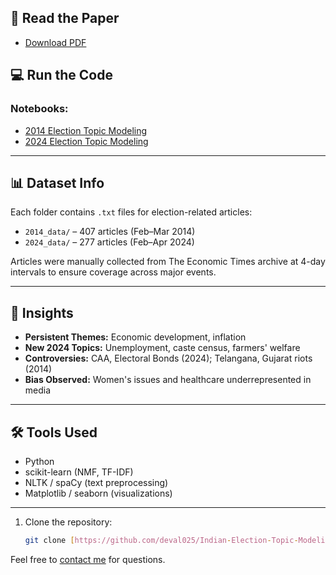 ## 📘 Read the Paper

- [Download PDF](./Comparative_Topic_Modeling_of_Indian_Elections.pdf)



## 💻 Run the Code
### Notebooks:

- [2014 Election Topic Modeling](./2014.ipynb)
- [2024 Election Topic Modeling](./2024.ipynb)

---
## 📊 Dataset Info

Each folder contains `.txt` files for election-related articles:

- `2014_data/` – 407 articles (Feb–Mar 2014)
- `2024_data/` – 277 articles (Feb–Apr 2024)

Articles were manually collected from The Economic Times archive at 4-day intervals to ensure coverage across major events.

---

## 🧠 Insights

- **Persistent Themes:** Economic development, inflation
- **New 2024 Topics:** Unemployment, caste census, farmers' welfare
- **Controversies:** CAA, Electoral Bonds (2024); Telangana, Gujarat riots (2014)
- **Bias Observed:** Women's issues and healthcare underrepresented in media

---

## 🛠 Tools Used

- Python
- scikit-learn (NMF, TF-IDF)
- NLTK / spaCy (text preprocessing)
- Matplotlib / seaborn (visualizations)

---

1. Clone the repository:
   ```bash
   git clone [https://github.com/deval025/Indian-Election-Topic-Modeling.git]

Feel free to [contact me](mailto:deval9325@gmail.com) for questions.


